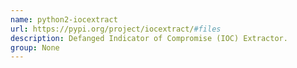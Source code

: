 ```yaml
---
name: python2-iocextract
url: https://pypi.org/project/iocextract/#files
description: Defanged Indicator of Compromise (IOC) Extractor.
group: None
---
```

